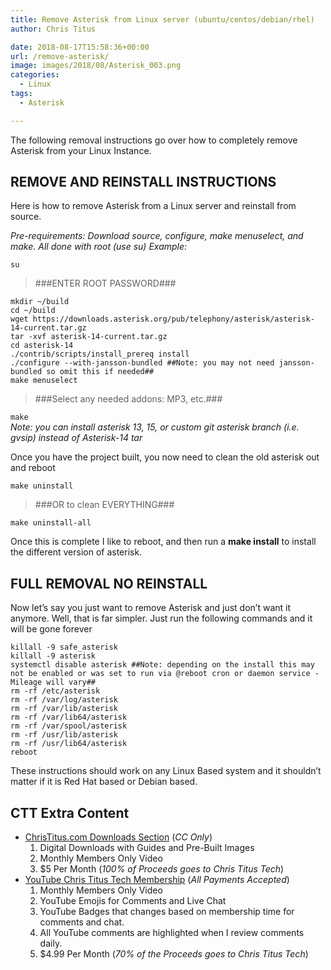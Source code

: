 ```yaml
---
title: Remove Asterisk from Linux server (ubuntu/centos/debian/rhel)
author: Chris Titus

date: 2018-08-17T15:58:36+00:00
url: /remove-asterisk/
image: images/2018/08/Asterisk_003.png
categories:
  - Linux
tags:
  - Asterisk

---
```

The following removal instructions go over how to completely remove Asterisk from your Linux Instance. <!--more-->

## REMOVE AND REINSTALL INSTRUCTIONS

Here is how to remove Asterisk from a Linux server and reinstall from source.
  
_Pre-requirements: Download source, configure, make menuselect, and make. All done with root (use su) Example:_
  
`su`
> ###ENTER ROOT PASSWORD###

```
mkdir ~/build
cd ~/build
wget https://downloads.asterisk.org/pub/telephony/asterisk/asterisk-14-current.tar.gz
tar -xvf asterisk-14-current.tar.gz
cd asterisk-14
./contrib/scripts/install_prereq install
./configure --with-jansson-bundled ##Note: you may not need jansson-bundled so omit this if needed##
make menuselect
```
> ###Select any needed addons: MP3, etc.###

`make`  
_Note: you can install asterisk 13, 15, or custom git asterisk branch (i.e. gvsip) instead of Asterisk-14 tar_
  
Once you have the project built, you now need to clean the old asterisk out and reboot
  
`make uninstall`
> ###OR to clean EVERYTHING###

`make uninstall-all`
  
Once this is complete I like to reboot, and then run a **make install** to install the different version of asterisk.

## FULL REMOVAL NO REINSTALL

Now let&#8217;s say you just want to remove Asterisk and just don&#8217;t want it anymore. Well, that is far simpler. Just run the following commands and it will be gone forever
  
```
killall -9 safe_asterisk
killall -9 asterisk
systemctl disable asterisk ##Note: depending on the install this may not be enabled or was set to run via @reboot cron or daemon service - Mileage will vary##
rm -rf /etc/asterisk
rm -rf /var/log/asterisk
rm -rf /var/lib/asterisk
rm -rf /var/lib64/asterisk
rm -rf /var/spool/asterisk
rm -rf /usr/lib/asterisk
rm -rf /usr/lib64/asterisk
reboot
```

These instructions should work on any Linux Based system and it shouldn&#8217;t matter if it is Red Hat based or Debian based. 

## CTT Extra Content

- [ChrisTitus.com Downloads Section][1] (_CC Only_)
  1. Digital Downloads with Guides and Pre-Built Images
  2. Monthly Members Only Video
  3. $5 Per Month (_100% of Proceeds goes to Chris Titus Tech_)
- [YouTube Chris Titus Tech Membership][2] (_All Payments Accepted_)
  1. Monthly Members Only Video
  2. YouTube Emojis for Comments and Live Chat
  3. YouTube Badges that changes based on membership time for comments and chat.
  4. All YouTube comments are highlighted when I review comments daily. 
  5. $4.99 Per Month (_70% of the Proceeds goes to Chris Titus Tech_)

 [1]: https://portal.christitus.com
 [2]: https://christitus.com/join